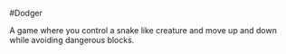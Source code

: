 #Dodger 

A game where you control a snake like creature and move up and down while avoiding dangerous blocks.
